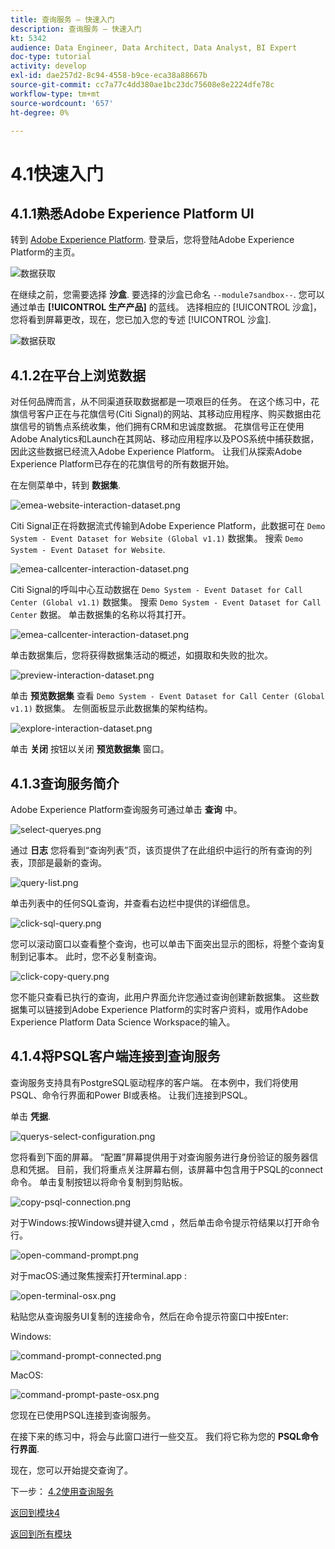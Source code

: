 ```yaml
---
title: 查询服务 — 快速入门
description: 查询服务 — 快速入门
kt: 5342
audience: Data Engineer, Data Architect, Data Analyst, BI Expert
doc-type: tutorial
activity: develop
exl-id: dae257d2-8c94-4558-b9ce-eca38a88667b
source-git-commit: cc7a77c4dd380ae1bc23dc75608e8e2224dfe78c
workflow-type: tm+mt
source-wordcount: '657'
ht-degree: 0%

---
```


# 4.1快速入门

## 4.1.1熟悉Adobe Experience Platform UI

转到 [Adobe Experience Platform](https://experience.adobe.com/platform). 登录后，您将登陆Adobe Experience Platform的主页。

![数据获取](../module2/images/home.png)

在继续之前，您需要选择 **沙盒**. 要选择的沙盒已命名 ``--module7sandbox--``. 您可以通过单击 **[!UICONTROL 生产产品]** 的蓝线。 选择相应的 [!UICONTROL 沙盒]，您将看到屏幕更改，现在，您已加入您的专述 [!UICONTROL 沙盒].

![数据获取](../module2/images/sb1.png)


## 4.1.2在平台上浏览数据

对任何品牌而言，从不同渠道获取数据都是一项艰巨的任务。 在这个练习中，花旗信号客户正在与花旗信号(Citi Signal)的网站、其移动应用程序、购买数据由花旗信号的销售点系统收集，他们拥有CRM和忠诚度数据。 花旗信号正在使用Adobe Analytics和Launch在其网站、移动应用程序以及POS系统中捕获数据，因此这些数据已经流入Adobe Experience Platform。 让我们从探索Adobe Experience Platform已存在的花旗信号的所有数据开始。

在左侧菜单中，转到 **数据集**.

![emea-website-interaction-dataset.png](./images/emea-website-interaction-dataset.png)

Citi Signal正在将数据流式传输到Adobe Experience Platform，此数据可在 `Demo System - Event Dataset for Website (Global v1.1)` 数据集。 搜索 `Demo System - Event Dataset for Website`.

![emea-callcenter-interaction-dataset.png](./images/emea-website-interaction-dataset1.png)

Citi Signal的呼叫中心互动数据在 `Demo System - Event Dataset for Call Center (Global v1.1)` 数据集。 搜索 `Demo System - Event Dataset for Call Center` 数据。 单击数据集的名称以将其打开。

![emea-callcenter-interaction-dataset.png](./images/emea-callcenter-interaction-dataset.png)

单击数据集后，您将获得数据集活动的概述，如摄取和失败的批次。

![preview-interaction-dataset.png](./images/preview-interaction-dataset.png)

单击 **预览数据集** 查看 `Demo System - Event Dataset for Call Center (Global v1.1)` 数据集。 左侧面板显示此数据集的架构结构。

![explore-interaction-dataset.png](./images/explore-interaction-dataset.png)

单击 **关闭** 按钮以关闭 **预览数据集** 窗口。

## 4.1.3查询服务简介

Adobe Experience Platform查询服务可通过单击 **查询** 中。

![select-queryes.png](./images/select-queries.png)

通过 **日志** 您将看到“查询列表”页，该页提供了在此组织中运行的所有查询的列表，顶部是最新的查询。

![query-list.png](./images/query-list.png)

单击列表中的任何SQL查询，并查看右边栏中提供的详细信息。

![click-sql-query.png](./images/click-sql-query.png)

您可以滚动窗口以查看整个查询，也可以单击下面突出显示的图标，将整个查询复制到记事本。 此时，您不必复制查询。

![click-copy-query.png](./images/click-copy-query.png)

您不能只查看已执行的查询，此用户界面允许您通过查询创建新数据集。 这些数据集可以链接到Adobe Experience Platform的实时客户资料，或用作Adobe Experience Platform Data Science Workspace的输入。

## 4.1.4将PSQL客户端连接到查询服务

查询服务支持具有PostgreSQL驱动程序的客户端。 在本例中，我们将使用PSQL、命令行界面和Power BI或表格。 让我们连接到PSQL。

单击 **凭据**.

![querys-select-configuration.png](./images/queries-select-configuration.png)

您将看到下面的屏幕。 “配置”屏幕提供用于对查询服务进行身份验证的服务器信息和凭据。 目前，我们将重点关注屏幕右侧，该屏幕中包含用于PSQL的connect命令。 单击复制按钮以将命令复制到剪贴板。

![copy-psql-connection.png](./images/copy-psql-connection.png)

对于Windows:按Windows键并键入cmd ，然后单击命令提示符结果以打开命令行。

![open-command-prompt.png](./images/open-command-prompt.png)

对于macOS:通过聚焦搜索打开terminal.app :

![open-terminal-osx.png](./images/open-terminal-osx.png)

粘贴您从查询服务UI复制的连接命令，然后在命令提示符窗口中按Enter:

Windows:

![command-prompt-connected.png](./images/command-prompt-connected.png)

MacOS:

![command-prompt-paste-osx.png](./images/command-prompt-paste-osx.png)

您现在已使用PSQL连接到查询服务。

在接下来的练习中，将会与此窗口进行一些交互。 我们将它称为您的 **PSQL命令行界面**.

现在，您可以开始提交查询了。

下一步： [4.2使用查询服务](./ex2.md)

[返回到模块4](./query-service.md)

[返回到所有模块](../../overview.md)
